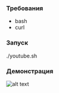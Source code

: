 ### Требования 
- bash
- curl

### Запуск
./youtube.sh

### Демонстрация
![alt text](http://makescreen.ru/ii/05df221b11819e03616efb955a2714.png "Demo")